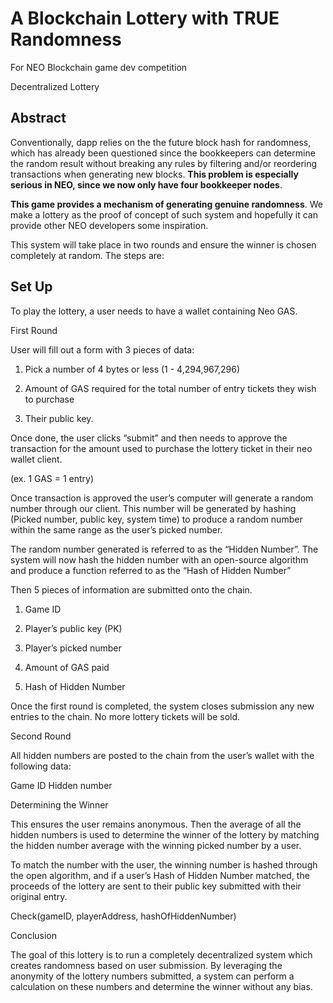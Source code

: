 # A Blockchain Lottery with TRUE Randomness
For NEO Blockchain game dev competition

Decentralized Lottery

## Abstract

Conventionally, dapp relies on the the future block hash for randomness, which has already been questioned since the bookkeepers can determine the random result without breaking any rules by filtering and/or reordering transactions when generating new blocks. **This problem is especially serious in NEO, since we now only have four bookkeeper nodes**. 

**This game provides a mechanism of generating genuine randomness**. We make a lottery as the proof of concept of such system and hopefully it can provide other NEO developers some inspiration. 

This system will take place in two rounds and ensure the winner is chosen completely at random. The steps are:

## Set Up

To play the lottery, a user needs to have a wallet containing Neo GAS.

First Round

User will fill out a form with 3 pieces of data:

1. Pick a number of 4 bytes or less (1 - 4,294,967,296)

2. Amount of GAS required for the total number of entry tickets they wish to purchase

3. Their public key.

Once done, the user clicks “submit” and then needs to approve the transaction for the amount used to purchase the lottery ticket in their neo wallet client. 

(ex. 1 GAS = 1 entry)

Once transaction is approved the user’s computer will generate a random number through our client. This number will be generated by hashing (Picked number, public key, system time) to produce a random number within the same range as the user’s picked number. 

The random number generated is referred to as the “Hidden Number”. The system will now hash the hidden number with an open-source algorithm and produce a function referred to as the “Hash of Hidden Number”

Then 5 pieces of information are submitted onto the chain. 

1. Game ID

2. Player’s public key (PK)

3. Player’s picked number

4. Amount of GAS paid

5. Hash of Hidden Number

Once the first round is completed, the system closes submission any new entries to the chain. No more lottery tickets will be sold. 

Second Round

All hidden numbers are posted to the chain from the user’s wallet with the following data:

Game ID
Hidden number

Determining the Winner

This ensures the user remains anonymous. Then the average of all the hidden numbers is used to determine the winner of the lottery by matching the hidden number average with the winning picked number by a user.

To match the number with the user, the winning number is hashed through the open algorithm, and if a user’s  Hash of Hidden Number matched, the proceeds of the lottery are sent to their public key submitted with their original entry. 

Check(gameID, playerAddress, hashOfHiddenNumber)

Conclusion

The goal of this lottery is to run a completely decentralized system which creates randomness based on user submission. By leveraging the anonymity of the lottery numbers submitted, a system can perform a calculation on these numbers and determine the winner without any bias. 


